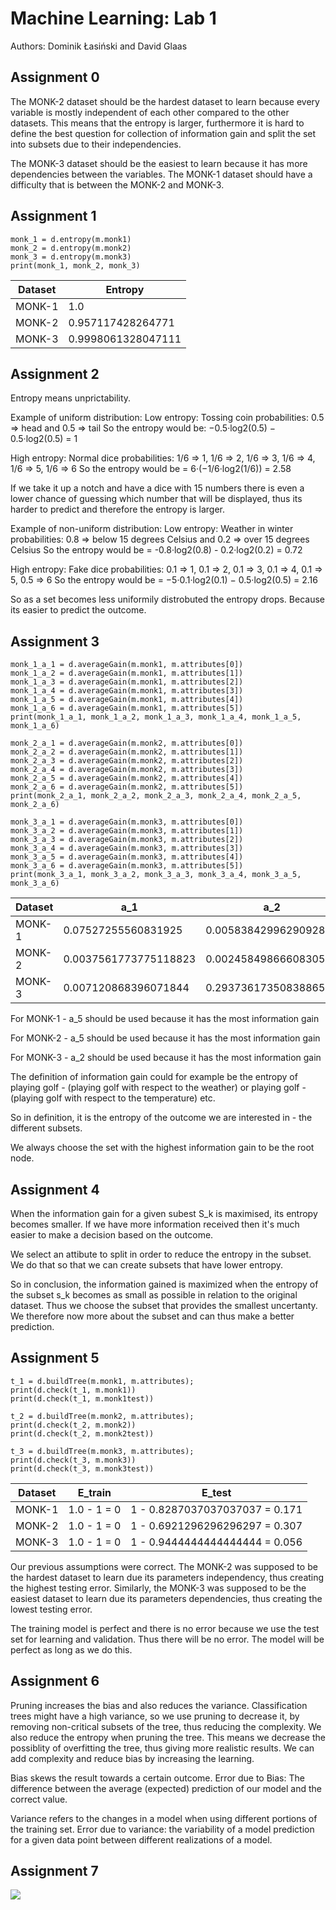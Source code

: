 # Machine Learning: Lab 1

Authors: Dominik Łasiński and David Glaas

## Assignment 0
The MONK-2 dataset should be the hardest dataset to learn because every variable 
is mostly independent of each other compared to the other datasets. This means that the entropy
is larger, furthermore it is hard to define the best question for collection of information gain and split
the set into subsets due to their independencies. 

The MONK-3 dataset should be the easiest to learn because it has more dependencies between the variables.
The MONK-1 dataset should have a difficulty that is between the MONK-2 and MONK-3.
## Assignment 1
```
monk_1 = d.entropy(m.monk1)
monk_2 = d.entropy(m.monk2)
monk_3 = d.entropy(m.monk3)
print(monk_1, monk_2, monk_3)
```

| Dataset | Entropy |
|---------|---------|
| MONK-1  |     1.0 |
| MONK-2  |      0.957117428264771   |
| MONK-3  |      0.9998061328047111   |

## Assignment 2
Entropy means unprictability.

Example of uniform distribution:
Low entropy:
Tossing coin probabilities: 0.5 => head and 0.5 => tail
So the entropy would be: −0.5·log2(0.5) − 0.5·log2(0.5) = 1

High entropy:
Normal dice probabilities: 1/6 => 1, 1/6 => 2, 1/6 => 3, 1/6 => 4, 1/6 => 5, 1/6 => 6
So the entropy would be = 6·(−1/6·log2(1/6)) = 2.58

If we take it up a notch and have a dice with 15 numbers there is even a lower chance of guessing which number
that will be displayed, thus its harder to predict and therefore the entropy is larger.

Example of non-uniform distribution:
Low entropy:
Weather in winter probabilities: 0.8 => below 15 degrees Celsius and 0.2 => over 15 degrees Celsius
So the entropy would be = -0.8·log2(0.8) - 0.2·log2(0.2) = 0.72

High entropy:
Fake dice probabilities: 0.1 => 1, 0.1 => 2, 0.1 => 3, 0.1 => 4, 0.1 => 5, 0.5 => 6
So the entropy would be = −5·0.1·log2(0.1) − 0.5·log2(0.5) = 2.16

So as a set becomes less uniformily distrobuted the entropy drops. Because its easier to predict the outcome.

## Assignment 3
```
monk_1_a_1 = d.averageGain(m.monk1, m.attributes[0])
monk_1_a_2 = d.averageGain(m.monk1, m.attributes[1])
monk_1_a_3 = d.averageGain(m.monk1, m.attributes[2])
monk_1_a_4 = d.averageGain(m.monk1, m.attributes[3])
monk_1_a_5 = d.averageGain(m.monk1, m.attributes[4])
monk_1_a_6 = d.averageGain(m.monk1, m.attributes[5])
print(monk_1_a_1, monk_1_a_2, monk_1_a_3, monk_1_a_4, monk_1_a_5, monk_1_a_6)

monk_2_a_1 = d.averageGain(m.monk2, m.attributes[0])
monk_2_a_2 = d.averageGain(m.monk2, m.attributes[1])
monk_2_a_3 = d.averageGain(m.monk2, m.attributes[2])
monk_2_a_4 = d.averageGain(m.monk2, m.attributes[3])
monk_2_a_5 = d.averageGain(m.monk2, m.attributes[4])
monk_2_a_6 = d.averageGain(m.monk2, m.attributes[5])
print(monk_2_a_1, monk_2_a_2, monk_2_a_3, monk_2_a_4, monk_2_a_5, monk_2_a_6)

monk_3_a_1 = d.averageGain(m.monk3, m.attributes[0])
monk_3_a_2 = d.averageGain(m.monk3, m.attributes[1])
monk_3_a_3 = d.averageGain(m.monk3, m.attributes[2])
monk_3_a_4 = d.averageGain(m.monk3, m.attributes[3])
monk_3_a_5 = d.averageGain(m.monk3, m.attributes[4])
monk_3_a_6 = d.averageGain(m.monk3, m.attributes[5])
print(monk_3_a_1, monk_3_a_2, monk_3_a_3, monk_3_a_4, monk_3_a_5, monk_3_a_6)
```

| Dataset | a_1 | a_2 | a_3 | a_4 | a_5 | a_6 |
|---------|-----|-----|-----|-----|-----|-----|
| MONK-1  |  0.07527255560831925   |  0.005838429962909286   |  0.00470756661729721   |  0.02631169650768228   |   0.28703074971578435  |  0.0007578557158638421   |
| MONK-2  |  0.0037561773775118823   |  0.0024584986660830532   |  0.0010561477158920196   |   0.015664247292643818  |   0.01727717693791797  |  0.006247622236881467   |
| MONK-3  |  0.007120868396071844   |   0.29373617350838865  |  0.0008311140445336207   |  0.002891817288654397   |  0.25591172461972755   |   0.007077026074097326  |

For MONK-1 - a_5 should be used because it has the most information gain

For MONK-2 - a_5 should be used because it has the most information gain

For MONK-3 - a_2 should be used because it has the most information gain

The definition of information gain could for example be the 
entropy of playing golf - (playing golf with respect to the weather)
or  playing golf - (playing golf with respect to the temperature) etc.

So in definition, it is the entropy of the outcome we are 
interested in - the different subsets.

We always choose the set with the highest information gain to be the root node.
## Assignment 4
When the information gain for a given subest S_k is maximised, 
its entropy becomes smaller. 
If we have more information received then it's much 
easier to make a decision based on the outcome.

We select an attibute to split in order to reduce the entropy in the subset. We do that so that we can create subsets that have lower entropy. 


So in conclusion, the information gained is maximized when the entropy of the subset s_k
becomes as small as possible in relation to the original dataset. Thus we choose the 
subset that provides the smallest uncertanty. We therefore now more about the subset and can
thus make a better prediction.

## Assignment 5
```
t_1 = d.buildTree(m.monk1, m.attributes);
print(d.check(t_1, m.monk1))
print(d.check(t_1, m.monk1test))

t_2 = d.buildTree(m.monk2, m.attributes);
print(d.check(t_2, m.monk2))
print(d.check(t_2, m.monk2test))

t_3 = d.buildTree(m.monk3, m.attributes);
print(d.check(t_3, m.monk3))
print(d.check(t_3, m.monk3test))
```

| Dataset | E_train | E_test |
|---------|---------|--------|
| MONK-1  |   1.0 - 1 = 0      |  1 - 0.8287037037037037 = 0.171     |
| MONK-2  |   1.0 - 1 = 0    |    1 - 0.6921296296296297 = 0.307   |
| MONK-3  |   1.0 - 1 = 0     |   1 - 0.9444444444444444 = 0.056    |

Our previous assumptions were correct. The MONK-2 was supposed to be the hardest dataset to learn due its parameters independency, thus creating the highest testing error.
Similarly, the MONK-3 was supposed to be the easiest dataset to learn due its parameters dependencies, thus creating the lowest testing error.

The training model is perfect and there is no error because we use the test set 
for learning and validation.
Thus there will be no error. The model will be perfect as long as we do this.

## Assignment 6

Pruning increases the bias and also reduces the variance.
Classification trees might have a high variance, so we use pruning to decrease it,
by removing non-critical subsets of the tree, thus reducing the complexity. 
We also reduce the entropy when pruning the tree. 
This means we decrease the possiblity of overfitting the tree, 
thus giving more realistic results. We can add complexity and reduce bias by increasing the
learning. 

Bias skews the result towards a certain outcome. 
Error due to Bias: The difference between the average (expected) prediction of
our model and the correct value.

Variance refers to the changes in a model when using different portions of the training set.
Error due to variance: the variability of a model prediction for a given data point 
between different realizations of a model.
## Assignment 7
<img src="/Lab 1/trees/task_7.png"/>
